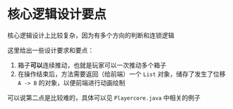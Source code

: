 # 核心逻辑设计要点

核心逻辑设计上比较复杂，因为有多个方向的判断和连锁逻辑

这里给出一些设计要求和要点：

1. 箱子**可以**连续推动，也就是玩家可以一次推动多个箱子
2. 在操作结束后，方法需要返回（给前端）一个 `List` 对象，储存了发生了位移 `A -> B` 的对象，以便前端进行动画绘制

可以说第二点是比较难的，具体可以见 `Playercore.java` 中相关的例子
